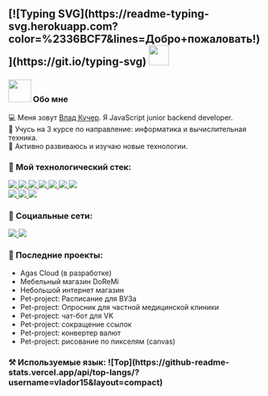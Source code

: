 <h2> 
[![Typing SVG](https://readme-typing-svg.herokuapp.com?color=%2336BCF7&lines=Добро+пожаловать!)](https://git.io/typing-svg) <img src="https://github.com/claytonjhamilton/claytonjhamilton/blob/main/images/waving_hand.gif" width="40px"> </h2>

<h3>
 <img src="https://github.com/TheDudeThatCode/TheDudeThatCode/blob/master/Assets/Developer.gif" width="45px"> Обо мне  
</h3> 
 
💻 Меня зовут <a href="https://vk.com/c_o_d_e_r" target="_blank">Влад Кучер</a>. Я JavaScript junior backend developer.   
💼 Учусь на 3 курсе по направление: информатика и вычислительная техника.   
 🚀 Активно развиваюсь и изучаю новые технологии.  
 
 
<h3>🔧 Мой технологический стек: </h3>
<p>
  <a href="https://html.com/" target="_blank">
    <img src="https://img.shields.io/badge/HTML-E34F26?style=for-the-badge&logo=HTML5&logoColor=white">
  </a>
  <a href="https://www.w3schools.com/css/" target="_blank">
    <img src="https://img.shields.io/badge/CSS-1572B6?style=for-the-badge&logo=CSS3&logoColor=white">
  </a>
  <a href="https://www.javascript.com/" target="_blank">
    <img src="https://img.shields.io/badge/JavaScript-323330?style=for-the-badge&logo=javascript&logoColor=F7DF1E">
  </a>
  <a href="https://nodejs.org/en/" target="_blank">
    <img src="https://img.shields.io/badge/NODE.JS-339933?style=for-the-badge&logo=Node.js&logoColor=white">
  </a>
  <a href="https://www.json.org/json-en.html" target="_blank">
    <img src="https://img.shields.io/badge/JSON-000000?style=for-the-badge&logo=JSON&logoColor=white">
  </a> 
  <a href="https://code.visualstudio.com/" target="_blank">
    <img src="https://img.shields.io/badge/VS%20Code-007ACC?&style=for-the-badge&logo=visual-studio-code&logoColor=white">
  </a>
  <a href="https://www.google.com/intl/en_in/chrome/" target="_blank">
    <img src="https://img.shields.io/badge/google%20chrome-4285F4?&style=for-the-badge&logo=google%20chrome&logoColor=white">
  </a>
  <br>
  <a href="https://socket.io/" target="_blank">
    <img src="https://img.shields.io/badge/socket.io-12976e?&style=for-the-badge&logo=socket.io&logoColor=white">
  </a> 
  <a href="https://expressjs.com/" target="_blank">
    <img src="https://img.shields.io/badge/express.js-000000?&style=for-the-badge&logo=Express&logoColor=white">
  </a>
  <a href="https://www.mongodb.com/" target="_blank">
    <img src="https://img.shields.io/badge/mongodb-3a7c4a.svg?&style=for-the-badge&logo=mongodb&logoColor=white">
  </a> 
</p>
 
<h3> 🤝 Социальные сети: </h3>
  <p>
    <a href="https://vk.com/c_o_d_e_r" target="_blank">
      <img src="https://img.shields.io/badge/vk-146bc2?&style=for-the-badge&logo=vk&logoColor=white">
    </a>
    <a href="https://wa.me/79854280745" target="_blank">
      <img src="https://img.shields.io/badge/WhatsApp-12976e?&style=for-the-badge&logo=whatsapp&logoColor=white">
    </a>
  </p>
</h1>

<h3> 📄 Последние проекты: </h3>
<ul>
 <li>Agas Cloud (в разработке)</li>
 <li>Мебельный магазин DoReMi</li>
 <li>Небольшой интернет магазин </li>
 <li>Pet-project: Расписание для ВУЗа</li>
 <li>Pet-project: Опросник для частной медицинской клиники</li>
 <li>Pet-project: чат-бот для VK</li>
 <li>Pet-project: сокращение ссылок</li>
 <li>Pet-project: конвертер валют</li>
 <li>Pet-project: рисование по пикселям (canvas)</li>
</ul>

 
<h3> ⚒ Используемые язык: </3> 
![Top](https://github-readme-stats.vercel.app/api/top-langs/?username=vlador15&layout=compact)  
